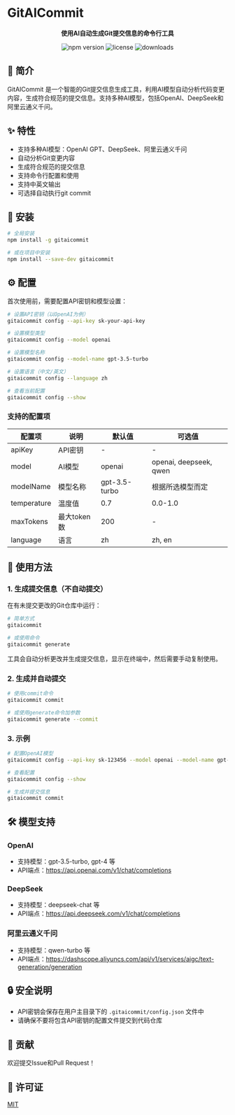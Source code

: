 # GitAICommit

<p align="center">
  <strong>使用AI自动生成Git提交信息的命令行工具</strong>
</p>

<p align="center">
  <img src="https://img.shields.io/npm/v/gitaicommit" alt="npm version">
  <img src="https://img.shields.io/npm/l/gitaicommit" alt="license">
  <img src="https://img.shields.io/npm/dt/gitaicommit" alt="downloads">
</p>

## 📖 简介

GitAICommit 是一个智能的Git提交信息生成工具，利用AI模型自动分析代码变更内容，生成符合规范的提交信息。支持多种AI模型，包括OpenAI、DeepSeek和阿里云通义千问。

## ✨ 特性

- 支持多种AI模型：OpenAI GPT、DeepSeek、阿里云通义千问
- 自动分析Git变更内容
- 生成符合规范的提交信息
- 支持命令行配置和使用
- 支持中英文输出
- 可选择自动执行git commit

## 🚀 安装

```bash
# 全局安装
npm install -g gitaicommit

# 或在项目中安装
npm install --save-dev gitaicommit
```

## ⚙️ 配置

首次使用前，需要配置API密钥和模型设置：

```bash
# 设置API密钥（以OpenAI为例）
gitaicommit config --api-key sk-your-api-key

# 设置模型类型
gitaicommit config --model openai

# 设置模型名称
gitaicommit config --model-name gpt-3.5-turbo

# 设置语言（中文/英文）
gitaicommit config --language zh

# 查看当前配置
gitaicommit config --show
```

### 支持的配置项

| 配置项 | 说明 | 默认值 | 可选值 |
|--------|------|--------|--------|
| apiKey | API密钥 | - | - |
| model | AI模型 | openai | openai, deepseek, qwen |
| modelName | 模型名称 | gpt-3.5-turbo | 根据所选模型而定 |
| temperature | 温度值 | 0.7 | 0.0-1.0 |
| maxTokens | 最大token数 | 200 | - |
| language | 语言 | zh | zh, en |

## 📝 使用方法

### 1. 生成提交信息（不自动提交）

在有未提交更改的Git仓库中运行：

```bash
# 简单方式
gitaicommit

# 或使用命令
gitaicommit generate
```

工具会自动分析更改并生成提交信息，显示在终端中，然后需要手动复制使用。

### 2. 生成并自动提交

```bash
# 使用commit命令
gitaicommit commit

# 或使用generate命令加参数
gitaicommit generate --commit
```

### 3. 示例

```bash
# 配置OpenAI模型
gitaicommit config --api-key sk-123456 --model openai --model-name gpt-4

# 查看配置
gitaicommit config --show

# 生成并提交信息
gitaicommit commit
```

## 🛠️ 模型支持

### OpenAI

- 支持模型：gpt-3.5-turbo, gpt-4 等
- API端点：https://api.openai.com/v1/chat/completions

### DeepSeek

- 支持模型：deepseek-chat 等
- API端点：https://api.deepseek.com/v1/chat/completions

### 阿里云通义千问

- 支持模型：qwen-turbo 等
- API端点：https://dashscope.aliyuncs.com/api/v1/services/aigc/text-generation/generation

## 🔒 安全说明

- API密钥会保存在用户主目录下的 `.gitaicommit/config.json` 文件中
- 请确保不要将包含API密钥的配置文件提交到代码仓库

## 🤝 贡献

欢迎提交Issue和Pull Request！

## 📄 许可证

[MIT](https://opensource.org/licenses/MIT)
